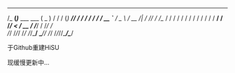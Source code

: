 
  _______                   ___        __  ___ _____ __  __
 /_  __(_)___ ___  ___     ( _ )      / / / (_) ___// / / /
  / / / / __ `__ \/ _ \   / __ \/|   / /_/ / /\__ \/ / / / 
 / / / / / / / / /  __/  / /_/  <   / __  / /___/ / /_/ /  
/_/ /_/_/ /_/ /_/\___/   \____/\/  /_/ /_/_//____/\____/   
                                                           

于Github重建HiSU

现缓慢更新中...



<!--
**H1SU/H1SU** is a ✨ _special_ ✨ repository because its `README.md` (this file) appears on your GitHub profile.

Here are some ideas to get you started:

- 🔭 I’m currently working on ...
- 🌱 I’m currently learning ...
- 👯 I’m looking to collaborate on ...
- 🤔 I’m looking for help with ...
- 💬 Ask me about ...
- 📫 How to reach me: ...
- 😄 Pronouns: ...
- ⚡ Fun fact: ...
-->
